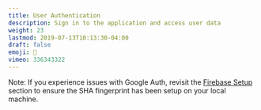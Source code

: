 ```yaml
---
title: User Authentication
description: Sign in to the application and access user data
weight: 23
lastmod: 2019-07-13T10:13:30-04:00
draft: false
emoji: 🔑
vimeo: 336343322
---
```


Note: If you experience issues with Google Auth, revisit the [Firebase Setup](/courses/flutter-firebase/intro-firebase-setup/) section to ensure the SHA fingerprint has been setup on your local machine. 